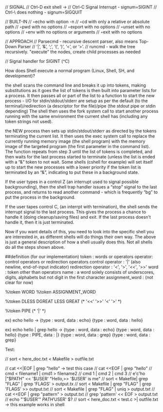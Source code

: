 //  SIGNAL
// Ctrl-D exit shell -> 
// Ctrl-C Signal Interrupt - signum=SIGINT
// Ctrl-\ does nothing - signum=SIGQUIT

// BUILT-IN
// ◦echo with option -n
// ◦cd with only a relative or absolute path
// ◦pwd with no options
// ◦export with no options
// ◦unset with no options
// ◦env with no options or arguments
// ◦exit with no options

// APPROACH
// Parsecmd - recursive descent parser, also means Top-Down Parser
// ‘|’, ‘&’, ‘;’, ‘(’, ‘)’, ‘<’, or ‘>’.
// runcmd - walk the tree recursively. "execute" the nodes, create child processes as needed

// Signal handler for SIGINT (^C)

How does Shell execute a normal program (Linux, Shell, SH, and development)?

the shell scans the command line and breaks it up into tokens, making substitutions as it goes
the list of tokens is then built into parameter lists for a process. It then passes all or part of the list to a function to start the new process - I/O for stdin/stdout/stderr are setup as per the default (to the terminal)/redirection (a descriptor for the file)/pipe (the stdout pipe or stdin depending)
The shell then uses the fork system call to start another process running with the same environment the current shell has (including any token strings not used).

the NEW process then sets up stdin/stdout/stderr as directed by the tokens terminating the current list. It then uses the exec system call to replace the currently running memory image (the shell program) with the memory image of the targeted program (the first parameter in the command list).
The function repeats from step 3 until the list of tokens is completed, and then waits for the last process started to terminate (unless the list is ended with a “&” token to not wait.
Some shells (cshell for example) will set itself up to start the new processes with a lower priority if the token list is terminated by an “&”, indicating to put these in a background state.

If the user types in a control Z (an interrupt used to signal possible backgrounding), then the shell trap handler issues a “stop” signal to the last process, and returns to read another command - which is frequently “bg” to put the process in the background.

If the user tapes control C, (an interrpt with termination), the shell sends the interrupt signal to the last process. This gives the process a chance to handle it (doing cleanup/saving files) and exit. If the last process doesn’t handle it, then it is just terminated.

Now if you want details of this, you need to look into the specific shell you are interested in, as different shells will do things their own way. The above is just a general description of how a shell usually does this. Not all shells do all the steps shown above.

##definition (for our implementation)
token : words or operators
operator: control operators or redirection operators
control operator : '|' (also newline, end-of-input indicator)
redirection operator : '<', '>', '<<', '>>'
word : token other than operators
name : a word solely consists of underscores, digits, alphabets but not digit in the first character
assignment_word : (not clear for now)

%token  WORD
%token  ASSIGNMENT_WORD

%token  DLESS  DGREAT LESS GREAT
(*      '<<'   '>>'   '<'   '>'  *)

%token PIPE
(*     '|'  *)

ex) echo hello
-> {type : word, data : echo}
   {type : word, data : hello}

ex) echo hello | grep hello
-> {type : word, data : echo}
   {type : word, data : hello}
   {type : PIPE, data : |}
   {type : word, data : grep}
   {type : word, data : grep}

Test:

// sort < here_doc.txt < Makefile > outfile.txt

// cat <<|EOF | grep "hello" -> test this case
// cat <<EOF | grep "hello"
// cmd < filename1 | cmd1 > filename2
// cmd 1 | cmd 2 | cmd 3
// e'c'ho |"$PATH" << '$USER' "Hello,>> '$USER' is me" 
// sort < Makefile| grep "FLAG" | grep 'FLAGS' > output.tx
// sort < Makefile | grep "FLAG" | grep 'FLAGS' >> output.txt
// sort < Makefile | grep "FLAG" | uniq > output.txt
// cat <<EOF | grep "pattern" > output.txt
// grep 'pattern' << EOF > output.txt
// echo "'$USER'" $PATH '$USER' $?
// sort < here_doc.txt < test.c >| outfile.txt -> this example works in shell